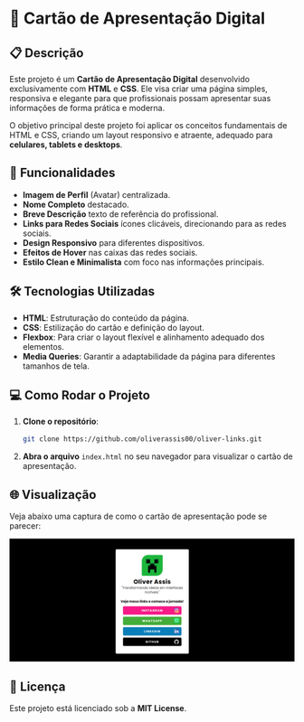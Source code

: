 # 💼 Cartão de Apresentação Digital

## 📋 Descrição

Este projeto é um **Cartão de Apresentação Digital** desenvolvido exclusivamente com **HTML** e **CSS**. Ele visa criar uma página simples, responsiva e elegante para que profissionais possam apresentar suas informações de forma prática e moderna.

O objetivo principal deste projeto foi aplicar os conceitos fundamentais de HTML e CSS, criando um layout responsivo e atraente, adequado para **celulares, tablets e desktops**.

## 🚀 Funcionalidades

- **Imagem de Perfil** (Avatar) centralizada.
- **Nome Completo** destacado.
- **Breve Descrição** texto de referência do profissional.
- **Links para Redes Sociais** ícones clicáveis, direcionando para as redes sociais.
- **Design Responsivo** para diferentes dispositivos.
- **Efeitos de Hover** nas caixas das redes sociais.
- **Estilo Clean e Minimalista** com foco nas informações principais.

## 🛠 Tecnologias Utilizadas

- **HTML**: Estruturação do conteúdo da página.
- **CSS**: Estilização do cartão e definição do layout.
- **Flexbox**: Para criar o layout flexível e alinhamento adequado dos elementos.
- **Media Queries**: Garantir a adaptabilidade da página para diferentes tamanhos de tela.

## 💻 Como Rodar o Projeto

1. **Clone o repositório**:
    ```bash
    git clone https://github.com/oliverassis00/oliver-links.git
    ```
2. **Abra o arquivo** `index.html` no seu navegador para visualizar o cartão de apresentação.

## 🌐 Visualização

Veja abaixo uma captura de como o cartão de apresentação pode se parecer:

<p align="center">
  <img src="./images/tela_app.png" alt="Dev - Links" />
</p>

## 📜 Licença

Este projeto está licenciado sob a **MIT License**.

